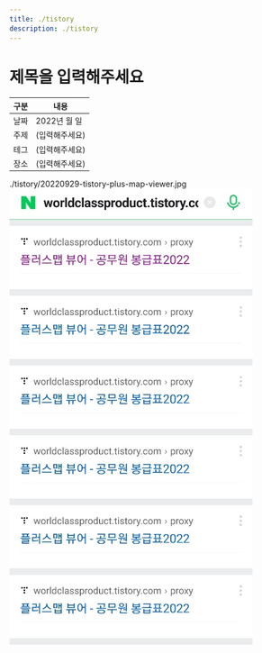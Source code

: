 ```yaml
---
title: ./tistory
description: ./tistory
---
```



제목을 입력해주세요
===


|구분|내용|
|---|---|
|날짜|2022년 월 일|
|주제|(입력해주세요)|
|테그|(입력해주세요)|
|장소|(입력해주세요)|


./tistory/20220929-tistory-plus-map-viewer.jpg
![이미지](20220929-tistory-plus-map-viewer.jpg)


